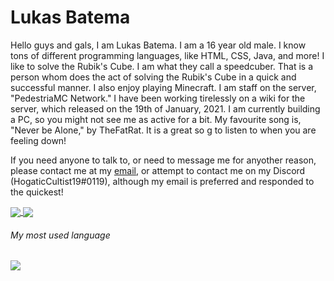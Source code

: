 # Lukas Batema
Hello guys and gals, I am Lukas Batema. I am a 16 year old male. I know tons of different programming languages, like HTML, CSS, Java, and more! I like to solve the Rubik's Cube. I am what they call a speedcuber. That is a person whom does the act of solving the Rubik's Cube in a quick and successful manner. I also enjoy playing Minecraft. I am staff on the server, "PedestriaMC Network." I have been working tirelessly on a wiki for the server, which released on the 19th of January, 2021. I am currently building a PC, so you might not see me as active for a bit. My favourite song is, "Never be Alone," by TheFatRat. It is a great so g to listen to when you are feeling down! 

If you need anyone to talk to, or need to message me for anyother reason, please contact me at my [email](mailto:lukasbatema@gmail.com), or attempt to contact me on my Discord (HogaticCultist19#0119), although my email is preferred and responded to the quickest!

<a href="#">
  <img align="center" src="https://api.lukas-batema.github.io/api?username=Lukas-Batema&show_icons=true&theme=onedark&count_private=true&custom_title=%E2%9A%A1%20Lukas%27%20Stats" />
</a>

<a href="#">
  <img align="center" src="https://api.lukas-batema.github.io/api?username=Lukas-Batema&show_icons=true&theme=onedark&count_private=true&custom_title=%E2%9A%A1%20Lukas%27%20Stars" />
</a>

###### My most used language
<a href="#">
  <img align="center" src="https://api.lukas-batema.github.io/api/toplangs/?username=Lukas-Batema&layout=compact&theme=onedark" />
</a>
